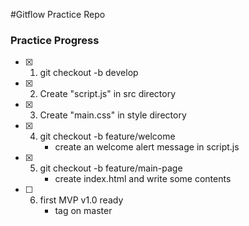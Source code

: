#Gitflow Practice Repo


### Practice Progress

- [X] 1. git checkout -b develop

- [X] 2. Create "script.js" in src directory

- [X] 3. Create "main.css" in style directory

- [X] 4. git checkout -b feature/welcome
		- create an welcome alert message in script.js
- [X] 5. git checkout -b feature/main-page
		- create index.html and write some contents
- [ ] 6. first MVP v1.0 ready
		- tag on master
